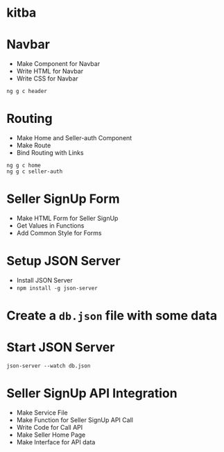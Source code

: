 # kitba

# Navbar

* Make Component for Navbar
* Write HTML for Navbar
* Write CSS for Navbar

```
ng g c header
```

# Routing

* Make Home and Seller-auth Component
* Make Route
* Bind Routing with Links
```
ng g c home
ng g c seller-auth
```

# Seller SignUp Form

* Make HTML Form for Seller SignUp
* Get Values in Functions
* Add Common Style for Forms

# Setup JSON Server
* Install JSON Server
* ```npm install -g json-server```

# Create a ```db.json``` file with some data

# Start JSON Server
```
json-server --watch db.json
```

# Seller SignUp API Integration

* Make Service File
* Make Function for Seller SignUp API Call
* Write Code for Call API
* Make Seller Home Page
* Make Interface for API data
